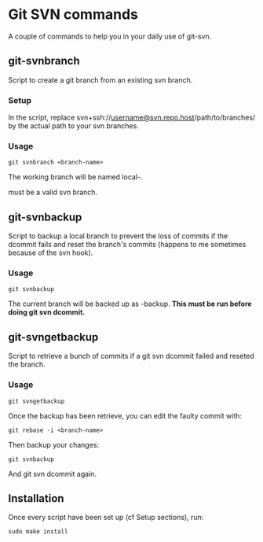 # Git SVN commands

A couple of commands to help you in your daily use of git-svn.

## git-svnbranch

Script to create a git branch from an existing svn branch.

### Setup

In the script, replace svn+ssh://username@svn.repo.host/path/to/branches/
by the actual path to your svn branches.

### Usage

```
git svnbranch <branch-name>
```

The working branch will be named local-<branch-name>.

<branch-name> must be a valid svn branch.

## git-svnbackup

Script to backup a local branch to prevent the loss of commits if the dcommit fails
and reset the branch's commits (happens to me sometimes because of the svn hook).

### Usage

```
git svnbackup
```

The current branch will be backed up as <branch-name>-backup.
**This must be run before doing git svn dcommit.**

## git-svngetbackup

Script to retrieve a bunch of commits if a git svn dcommit failed and
reseted the branch.

### Usage

```
git svngetbackup
```

Once the backup has been retrieve, you can edit the faulty commit with:
```
git rebase -i <branch-name>
```
Then backup your changes:
```
git svnbackup
```
And git svn dcommit again.

## Installation

Once every script have been set up (cf Setup sections), run:
```
sudo make install
```
